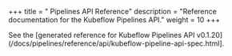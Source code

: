 +++
title = " Pipelines API Reference"
description = "Reference documentation for the Kubeflow Pipelines API."
weight = 10
+++

See the [generated reference for Kubeflow Pipelines API v0.1.20](/docs/pipelines/reference/api/kubeflow-pipeline-api-spec.html].
